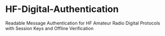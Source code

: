 # HF-Digital-Authentication
Readable Message Authentication for HF Amateur Radio Digital Protocols with Session Keys and Offline Verification
